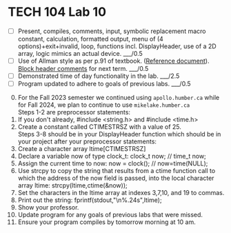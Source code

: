 # TECH 104 Lab 10
- [ ] Present, compiles, comments, input, symbolic replacement macro constant, calculation, formatted output, menu of (4 options)+exit+invalid, loop, functions incl. DisplayHeader, use of a 2D array, logic mimics an actual device. ___/0.5
- [ ] Use of Allman style as per p.91 of textbook. ([Reference document](https://humberital-my.sharepoint.com/:w:/g/personal/mdrk0011_humber_ca/Ee6iBqaMJXtFih6kvjZc_7wBI6vaY4SiIN5vI1bv3Pgc0A?e=u313bQ)). [Block header comments](https://humberital-my.sharepoint.com/:w:/g/personal/mdrk0011_humber_ca/EX1PI19k0QJMhJcO7TVT_ZIBe6tfS2Ui1wOu7ayLgyAb8w?e=Tb0L3j) for next term. ___/0.5
- [ ] Demonstrated time of day functionality in the lab. ___/2.5
- [ ] Program updated to adhere to goals of previous labs. ___/0.5

0.  For the Fall 2023 semester we continued using ```apollo.humber.ca``` while for Fall 2024, we plan to continue to use ```mikelake.humber.ca```   
Steps 1-2 are preprocessor statements:
1.  If you don't already, #include <string.h> and #include <time.h>
2.  Create a constant called CTIMESTRSZ with a value of 25.   
Steps 3-8 should be in your DisplayHeader function which should be in your project after your preprocessor statements:
3.  Create a character array ltime[CTIMESTRSZ] 
4.  Declare a variable now of type clock_t: clock_t now; // time_t now;   
5.  Assign the current time to now: now = clock(); // now=time(NULL);   
6.  Use strcpy to copy the string that results from a ctime function call to which the address of the now field is passed, into the local character array ltime: strcpy(ltime,ctime(&now));
7.  Set the characters in the ltime array at indexes 3,7,10, and 19 to commas.
8.  Print out the string: fprintf(stdout,"\n%.24s",ltime);
9.  Show your professor.
10. Update program for any goals of previous labs that were missed.
11. Ensure your program compiles by tomorrow morning at 10 am.
